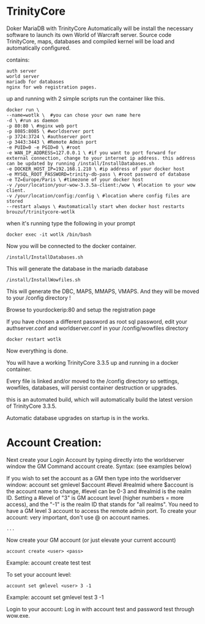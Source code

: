 # TrinityCore
Doker MariaDB with TrinityCore
Automatically will be install the necessary software to launch its own World of Warcraft server. Source code TrinityCore, maps, databases and compiled kernel will be load and automatically configured.

contains:
```
auth server
world server
mariadb for databases
nginx for web registration pages.
```

up and running with 2 simple scripts
run the container like this.


```
docker run \
--name=wotlk \  #you can chose your own name here
-d \ #run as daemon
-p 80:80 \ #nginx web port
-p 8085:8085 \ #worldserver port
-p 3724:3724 \ #authserver port
-p 3443:3443 \ #Remote Admin port
-e PUID=0 -e PGID=0 \ #root
-e WAN_IP_ADDRESS=127.0.0.1 \ #if you want to port forward for external connection, change to your internet ip address. this address can be updated by running /install/InstallDatabases.sh
-e DOCKER_HOST_IP=192.168.1.210 \ #ip address of your docker host
-e MYSQL_ROOT_PASSWORD=trinity-db-pass \ #root password of database
-e TZ=Europe/Paris \ #timezone of your docker host
-v /your/location/your-wow-3.3.5a-client:/wow \ #location to your wow client.
-v /your/location/config:/config \ #location where config files are stored
--restart always \ #automatically start when docker host restarts
brouzuf/trinitycore-wotlk
```

when it's running type the following in your prompt
```
docker exec -it wotlk /bin/bash
```
Now you will be connected to the docker container.

```
/install/InstallDatabases.sh
```
This will generate the database in the mariadb database

```
/install/InstallWowfiles.sh
```
This will generate the DBC, MAPS, MMAPS, VMAPS.
And they will be moved to your /config directory !

Browse to yourdockerip:80 and setup the registration page

If you have chosen a different password as root sql password, edit your authserver.conf and worldserver.conf in your /config/wowfiles directory
```
docker restart wotlk
```
Now everything is done.

You will have a working TrinityCore 3.3.5 up and running in a docker container.

Every file is linked and/or moved to the /config directory so settings, wowfiles, databases, will persist container destruction or upgrades.

this is an automated build, which will automatically build the latest version of TrinityCore 3.3.5.

Automatic database upgrades on startup is in the works.

# Account Creation:
Next create your Login Account by typing directly into the worldserver window the GM Command account create. Syntax: (see examples below)

If you wish to set the account as a GM then type into the worldserver window: account set gmlevel $account #level #realmid where $account is the account name to change, #level can be 0-3 and #realmid is the realm ID. Setting a #level of "3" is GM account level (higher numbers = more access), and the "-1" is the realm ID that stands for "all realms".
You need to have a GM level 3 account to access the remote admin port.
To create your account: very important, don't use @ on account names.
```
...
```

Now create your GM account (or just elevate your current account)
```
account create <user> <pass>
```
Example: account create test test


To set your account level:
```
account set gmlevel <user> 3 -1
```
Example: account set gmlevel test 3 -1

Login to your account:
Log in with account test and password test through wow.exe.

